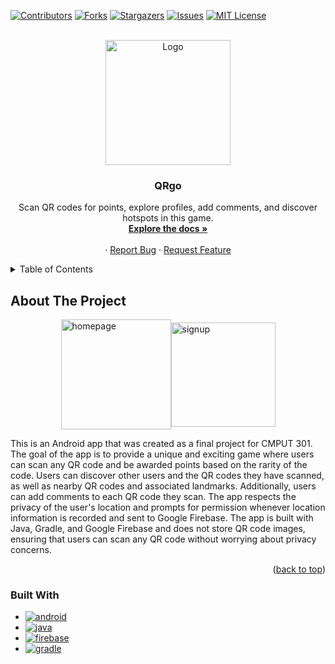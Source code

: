 <!-- PROJECT SHIELDS -->
[![Contributors][contributors-shield]][contributors-url]
[![Forks][forks-shield]][forks-url]
[![Stargazers][stars-shield]][stars-url]
[![Issues][issues-shield]][issues-url]
[![MIT License][license-shield]][license-url]


<!-- PROJECT LOGO -->
<br />
<div align="center">
  <a href="https://github.com/CMPUT301W23T10/QRgo/">
    <img src="https://user-images.githubusercontent.com/93630550/227071503-4f893b70-6ba7-40f9-94c9-ac351eac68d2.png" alt="Logo" width="200" height="200">
  </a>

  <h3 align="center">QRgo</h3>

  <p align="center">
  Scan QR codes for points, explore profiles, add comments, and discover hotspots in this game.
    <br />
    <a href="https://cmput301w23t10.github.io/QRgo/javadocs/"><strong>Explore the docs »</strong></a>
    <br />
    <br />
    <!--<a href="https://github.com/othneildrew/Best-README-Template">View Demo</a\>-->
    ·
    <a href="https://github.com/CMPUT301W23T10/QRgo/issues">Report Bug</a>
    ·
    <a href="https://github.com/CMPUT301W23T10/QRgo/issues">Request Feature</a>
  </p>
</div>



<!-- TABLE OF CONTENTS -->
<details>
  <summary>Table of Contents</summary>
  <ol>
    <li>
      <a href="#about-the-project">About The Project</a>
      <ul>
        <li><a href="#built-with">Built With</a></li>
      </ul>
    </li>
  </ol>
</details>



<!-- ABOUT THE PROJECT -->
## About The Project
<div style="display: flex; justify-content: center; align-items: center; width: full">
  <img width="176" alt="homepage" src="https://user-images.githubusercontent.com/93630550/227075443-d0f9164d-41be-4041-8c38-6f2cd56c8d8f.png">
  <img width="167" alt="signup" src="https://user-images.githubusercontent.com/93630550/227075457-fa87080e-7a22-4506-bddc-c62815870a1e.png">
</div>

This is an Android app that was created as a final project for CMPUT 301. The goal of the app is to provide a unique and exciting game where users can scan any QR code and be awarded points based on the rarity of the code. Users can discover other users and the QR codes they have scanned, as well as nearby QR codes and associated landmarks. Additionally, users can add comments to each QR code they scan. The app respects the privacy of the user's location and prompts for permission whenever location information is recorded and sent to Google Firebase. The app is built with Java, Gradle, and Google Firebase and does not store QR code images, ensuring that users can scan any QR code without worrying about privacy concerns.

<p align="right">(<a href="#readme-top">back to top</a>)</p>



### Built With
* [![android][android-shield]][android-url]
* [![java][java-shield]][java-url]
* [![firebase][firebase-shield]][firebase-url]
* [![gradle][gradle-shield]][gradle-url]


<!-- MARKDOWN LINKS & IMAGES -->
<!-- https://www.markdownguide.org/basic-syntax/#reference-style-links -->
[contributors-shield]: https://img.shields.io/github/contributors/othneildrew/Best-README-Template.svg?style=for-the-badge
[contributors-url]: https://github.com/CMPUT301W23T10/QRgo/graphs/contributors
[forks-shield]: https://img.shields.io/github/forks/othneildrew/Best-README-Template.svg?style=for-the-badge
[forks-url]: https://github.com/CMPUT301W23T10/QRgo/network/members
[stars-shield]: https://img.shields.io/github/stars/othneildrew/Best-README-Template.svg?style=for-the-badge
[stars-url]: https://github.com/CMPUT301W23T10/QRgo/stargazers
[issues-shield]: https://img.shields.io/github/issues/othneildrew/Best-README-Template.svg?style=for-the-badge
[issues-url]: https://github.com/CMPUT301W23T10/QRgo/issues
[license-shield]: https://img.shields.io/github/license/othneildrew/Best-README-Template.svg?style=for-the-badge
[license-url]: https://github.com/CMPUT301W23T10/QRgo/LICENSE.txt

[android-shield]: https://img.shields.io/badge/Android-green.svg?style=for-the-badge&logo=android&logoColor=white
[android-url]: https://developer.android.com/
[firebase-shield]: https://img.shields.io/badge/Firebase-FFCA28.svg?style=for-the-badge&logo=firebase&logoColor=black
[firebase-url]: https://firebase.google.com/
[java-shield]: https://img.shields.io/badge/Java-007396.svg?style=for-the-badge&logo=java&logoColor=white
[java-url]: https://www.oracle.com/java/
[gradle-shield]: https://img.shields.io/badge/Gradle-02303A?style=for-the-badge&logo=gradle&logoColor=white
[gradle-url]: https://gradle.org/
